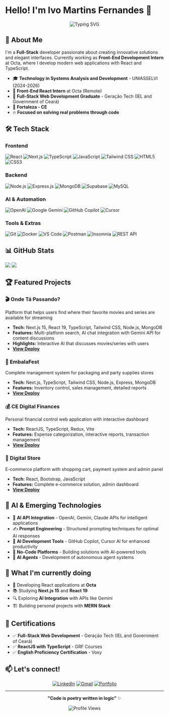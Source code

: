 # Hello! I'm Ivo Martins Fernandes 👋

<div align="center">
  
![Typing SVG](https://readme-typing-svg.herokuapp.com?font=Fira+Code&size=22&duration=3000&pause=1000&color=00D9FF&center=true&vCenter=true&width=500&lines=Full-Stack+Developer;React+%7C+Next.js+%7C+Node.js;Passionate+about+technology;Always+learning!)

</div>

## 🚀 About Me

I'm a **Full-Stack** developer passionate about creating innovative solutions and elegant interfaces. Currently working as **Front-End Development Intern** at Octa, where I develop modern web applications with React and TypeScript.

- 🎓 **Technology in Systems Analysis and Development** - UNIASSELVI (2024-2026)
- 💼 **Front-End React Intern** at Octa (Remote)
- 🌟 **Full-Stack Web Development Graduate** - Geração Tech (IEL and Government of Ceará)
- 📍 **Fortaleza - CE**
- 🔥 **Focused on solving real problems through code**

## 🛠️ Tech Stack

### Frontend
![React](https://img.shields.io/badge/React-20232A?style=for-the-badge&logo=react&logoColor=61DAFB)
![Next.js](https://img.shields.io/badge/Next.js-000000?style=for-the-badge&logo=nextdotjs&logoColor=white)
![TypeScript](https://img.shields.io/badge/TypeScript-007ACC?style=for-the-badge&logo=typescript&logoColor=white)
![JavaScript](https://img.shields.io/badge/JavaScript-F7DF1E?style=for-the-badge&logo=javascript&logoColor=black)
![Tailwind CSS](https://img.shields.io/badge/Tailwind_CSS-38B2AC?style=for-the-badge&logo=tailwind-css&logoColor=white)
![HTML5](https://img.shields.io/badge/HTML5-E34F26?style=for-the-badge&logo=html5&logoColor=white)
![CSS3](https://img.shields.io/badge/CSS3-1572B6?style=for-the-badge&logo=css3&logoColor=white)

### Backend
![Node.js](https://img.shields.io/badge/Node.js-43853D?style=for-the-badge&logo=node.js&logoColor=white)
![Express.js](https://img.shields.io/badge/Express.js-000000?style=for-the-badge&logo=express&logoColor=white)
![MongoDB](https://img.shields.io/badge/MongoDB-4EA94B?style=for-the-badge&logo=mongodb&logoColor=white)
![Supabase](https://img.shields.io/badge/Supabase-3ECF8E?style=for-the-badge&logo=supabase&logoColor=white)
![MySQL](https://img.shields.io/badge/MySQL-00000F?style=for-the-badge&logo=mysql&logoColor=white)

### AI & Automation
![OpenAI](https://img.shields.io/badge/OpenAI-412991?style=for-the-badge&logo=openai&logoColor=white)
![Google Gemini](https://img.shields.io/badge/Google%20Gemini-4285F4?style=for-the-badge&logo=google&logoColor=white)
![GitHub Copilot](https://img.shields.io/badge/GitHub%20Copilot-000000?style=for-the-badge&logo=githubcopilot&logoColor=white)
![Cursor](https://img.shields.io/badge/Cursor%20AI-000000?style=for-the-badge&logo=cursor&logoColor=white)

### Tools & Extras
![Git](https://img.shields.io/badge/Git-E34F26?style=for-the-badge&logo=git&logoColor=white)
![Docker](https://img.shields.io/badge/Docker-2CA5E0?style=for-the-badge&logo=docker&logoColor=white)
![VS Code](https://img.shields.io/badge/VS_Code-0078D4?style=for-the-badge&logo=visual%20studio%20code&logoColor=white)
![Postman](https://img.shields.io/badge/Postman-FF6C37?style=for-the-badge&logo=postman&logoColor=white)
![Insomnia](https://img.shields.io/badge/Insomnia-4000BF?style=for-the-badge&logo=insomnia&logoColor=white)
![REST API](https://img.shields.io/badge/REST_API-009688?style=for-the-badge&logo=swagger&logoColor=white)

## 📊 GitHub Stats

<img src="https://github-readme-streak-stats.herokuapp.com/?user=eoivo&theme=radical&hide_border=true"/>
<img src="https://github-readme-activity-graph.vercel.app/graph?username=eoivo&theme=tokyo-night&hide_border=true"/>

## 🏆 Featured Projects

### 🎬 Onde Tá Passando?
Platform that helps users find where their favorite movies and series are available for streaming
- **Tech:** Next.js 15, React 19, TypeScript, Tailwind CSS, Node.js, MongoDB
- **Features:** Multi-platform search, AI chat integration with Gemini API for content discussions
- **Highlights:** Interactive AI that discusses movies/series with users
- **[View Deploy](https://onde-ta-passando.netlify.app/)**

### 🎉 EmbalaFest
Complete management system for packaging and party supplies stores
- **Tech:** Next.js, TypeScript, Tailwind CSS, Node.js, Express, MongoDB
- **Features:** Inventory control, sales management, detailed reports
- **[View Deploy](https://embalafest.netlify.app/)**

### 💰 CE Digital Finances
Personal financial control web application with interactive dashboard
- **Tech:** ReactJS, TypeScript, Redux, Vite
- **Features:** Expense categorization, interactive reports, transaction management
- **[View Deploy](https://ce-digital-finances.netlify.app/)**

### 🛒 Digital Store
E-commerce platform with shopping cart, payment system and admin panel
- **Tech:** React, Bootstrap, JavaScript
- **Features:** Complete e-commerce solution, admin dashboard
- **[View Deploy](https://ivo-digital-store.netlify.app/)**

## 🤖 AI & Emerging Technologies

- 🤖 **AI API Integration** - OpenAI, Gemini, Claude APIs for intelligent applications
- ✍️ **Prompt Engineering** - Structured prompting techniques for optimal AI responses  
- 🔧 **AI Development Tools** - GitHub Copilot, Cursor AI for enhanced productivity
- 🚀 **No-Code Platforms** - Building solutions with AI-powered tools
- 🤖 **AI Agents** - Development of autonomous agent systems

## 🎯 What I'm currently doing

- 💼 Developing React applications at **Octa**
- 📚 Studying **Next.js 15** and **React 19**
- 🔍 Exploring **AI Integration** with APIs like Gemini
- 🏗️ Building personal projects with **MERN Stack**

## 🌟 Certifications

- ✅ **Full-Stack Web Development** - Geração Tech (IEL and Government of Ceará)
- ✅ **ReactJS with TypeScript** - GRF Courses
- ✅ **English Proficiency Certification** - Voxy

## 📫 Let's connect!

<div align="center">

[![LinkedIn](https://img.shields.io/badge/LinkedIn-0077B5?style=for-the-badge&logo=linkedin&logoColor=white)](https://linkedin.com/in/ivo-fernandes-538010316)
[![Gmail](https://img.shields.io/badge/Gmail-D14836?style=for-the-badge&logo=gmail&logoColor=white)](mailto:ivo.fernandes.dev@gmail.com)
[![Portfolio](https://img.shields.io/badge/Portfolio-000000?style=for-the-badge&logo=About.me&logoColor=white)](https://ivo-fernandes.netlify.app/)

</div>

---

<div align="center">
  
**"Code is poetry written in logic"** ✨

![Profile Views](https://komarev.com/ghpvc/?username=eoivo&color=00D9FF&style=for-the-badge)

</div>
